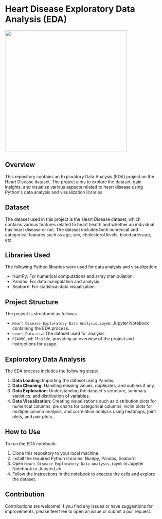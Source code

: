 # Heart Disease Exploratory Data Analysis (EDA)
<img src="https://images.ctfassets.net/ut7rzv8yehpf/1DhC3uX3EeKnjU02LWyTXH/9c82e6ae82662ed5903eafb40d888d90/8_Main_Types_of_Heart_Disease.jpg?w=1800&h=900&fl=progressive&q=50&fm=jpg" height="400">

## Overview

This repository contains an Exploratory Data Analysis (EDA) project on the Heart Disease dataset. The project aims to explore the dataset, gain insights, and visualize various aspects related to heart disease using Python's data analysis and visualization libraries.

## Dataset

The dataset used in this project is the Heart Disease dataset, which contains various features related to heart health and whether an individual has heart disease or not. The dataset includes both numerical and categorical features such as age, sex, cholesterol levels, blood pressure, etc.

## Libraries Used

The following Python libraries were used for data analysis and visualization:

- NumPy: For numerical computations and array manipulation.
- Pandas: For data manipulation and analysis.
- Seaborn: For statistical data visualization.

## Project Structure

The project is structured as follows:

- `Heart Disease Exploratory Data Analysis.ipynb`: Jupyter Notebook containing the EDA process.
- `heart_Data.csv`: The dataset used for analysis.
- `README.md`: This file, providing an overview of the project and instructions for usage.

## Exploratory Data Analysis

The EDA process includes the following steps:

1. **Data Loading**: Importing the dataset using Pandas.
2. **Data Cleaning**: Handling missing values, duplicates, and outliers if any.
3. **Data Exploration**: Understanding the dataset's structure, summary statistics, and distribution of variables.
4. **Data Visualization**: Creating visualizations such as distribution plots for numerical columns, pie charts for categorical columns, violin plots for multiple column analysis, and correlation analysis using heatmaps, joint plots, and pair plots.

## How to Use

To run the EDA notebook:

1. Clone this repository to your local machine.
2. Install the required Python libraries: Numpy, Pandas, Seaborn
3. Open `Heart Disease Exploratory Data Analysis.ipynb` in Jupyter Notebook or JupyterLab.
4. Follow the instructions in the notebook to execute the cells and explore the dataset.

## Contribution

Contributions are welcome! If you find any issues or have suggestions for improvements, please feel free to open an issue or submit a pull request.
